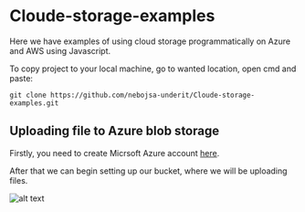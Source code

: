 # Cloude-storage-examples
Here we have examples of using cloud storage programmatically on Azure and AWS using Javascript.

To copy project to your local machine, go to wanted location, open cmd and paste: 

```git clone https://github.com/nebojsa-underit/Cloude-storage-examples.git```

## Uploading file to Azure blob storage


Firstly, you need to create Micrsoft Azure account [here](https://azure.microsoft.com/en-us/).

After that we can begin setting up our bucket, where we will be uploading files.



![alt text](https://i.postimg.cc/pL5YRDL2/Go-To-Portal.png "Go to Micrsoft Auzre portal")

